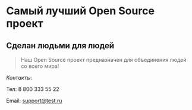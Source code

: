 # Самый лучший Open Source проект

## Сделан людьми для людей

> Наш Open Source проект предназначен для объединения людей со всего мира!

_Контакты_:


Тел: 8 800 333 55 22

Email: support@test.ru
